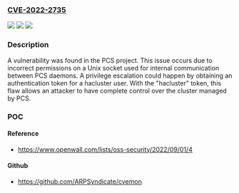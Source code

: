 ### [CVE-2022-2735](https://cve.mitre.org/cgi-bin/cvename.cgi?name=CVE-2022-2735)
![](https://img.shields.io/static/v1?label=Product&message=ClusterLabs%2Fpcs&color=blue)
![](https://img.shields.io/static/v1?label=Version&message=n%2Fa&color=blue)
![](https://img.shields.io/static/v1?label=Vulnerability&message=CWE-276%20-%20Incorrect%20Default%20Permissions.&color=brighgreen)

### Description

A vulnerability was found in the PCS project. This issue occurs due to incorrect permissions on a Unix socket used for internal communication between PCS daemons. A privilege escalation could happen by obtaining an authentication token for a hacluster user. With the "hacluster" token, this flaw allows an attacker to have complete control over the cluster managed by PCS.

### POC

#### Reference
- https://www.openwall.com/lists/oss-security/2022/09/01/4

#### Github
- https://github.com/ARPSyndicate/cvemon

